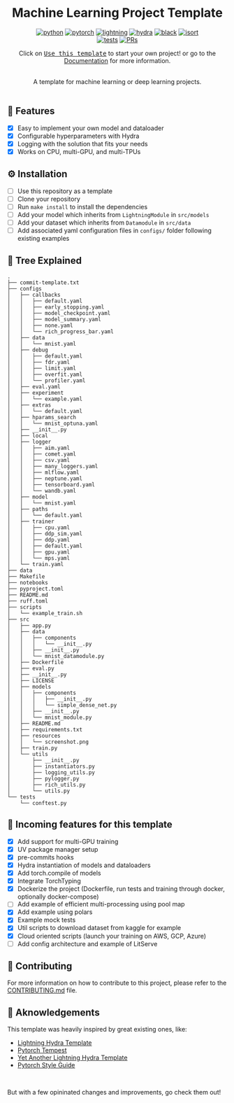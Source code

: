 <div align="center">

# Machine Learning Project Template

[![python](https://img.shields.io/badge/-Python_3.8_%7C_3.9_%7C_3.10-blue?logo=python&logoColor=white)](https://github.com/pre-commit/pre-commit)
[![pytorch](https://img.shields.io/badge/PyTorch_2.0+-ee4c2c?logo=pytorch&logoColor=white)](https://pytorch.org/get-started/locally/)
[![lightning](https://img.shields.io/badge/-Lightning_2.0+-792ee5?logo=pytorchlightning&logoColor=white)](https://pytorchlightning.ai/)
[![hydra](https://img.shields.io/badge/Config-Hydra_1.3-89b8cd)](https://hydra.cc/)
[![black](https://img.shields.io/badge/Code%20Style-Black-black.svg?labelColor=gray)](https://black.readthedocs.io/en/stable/)
[![isort](https://img.shields.io/badge/%20imports-isort-%231674b1?style=flat&labelColor=ef8336)](https://pycqa.github.io/isort/) <br>
[![tests](https://github.com/ashleve/lightning-hydra-template/actions/workflows/test.yml/badge.svg)](https://github.com/ashleve/lightning-hydra-template/actions/workflows/test.yml)
[![PRs](https://img.shields.io/badge/PRs-welcome-brightgreen.svg)](https://github.com/ashleve/lightning-hydra-template/pulls)

Click on [<kbd>Use this template</kbd>](https://github.com/rayanramoul/ml-project-template/generate) to start your own project! or go to the [Documentation](https://rayanramoul.github.io/ml-project-template/) for more information.

<br>
A template for machine learning or deep learning projects.
</div>

<br>

## 🧠 Features

- [x] Easy to implement your own model and dataloader
- [x] Configurable hyperparameters with Hydra
- [x] Logging with the solution that fits your needs
- [x] Works on CPU, multi-GPU, and multi-TPUs

## ⚙️ Installation

- [ ] Use this repository as a template
- [ ] Clone your repository
- [ ] Run `make install` to install the dependencies
- [ ] Add your model which inherits from `LightningModule` in `src/models`
- [ ] Add your dataset which inherits from `Datamodule` in `src/data`
- [ ] Add associated yaml configuration files in `configs/` folder following existing examples

## 🌳 Tree Explained

```
.
├── commit-template.txt
├── configs
│   ├── callbacks
│   │   ├── default.yaml
│   │   ├── early_stopping.yaml
│   │   ├── model_checkpoint.yaml
│   │   ├── model_summary.yaml
│   │   ├── none.yaml
│   │   └── rich_progress_bar.yaml
│   ├── data
│   │   └── mnist.yaml
│   ├── debug
│   │   ├── default.yaml
│   │   ├── fdr.yaml
│   │   ├── limit.yaml
│   │   ├── overfit.yaml
│   │   └── profiler.yaml
│   ├── eval.yaml
│   ├── experiment
│   │   └── example.yaml
│   ├── extras
│   │   └── default.yaml
│   ├── hparams_search
│   │   └── mnist_optuna.yaml
│   ├── __init__.py
│   ├── local
│   ├── logger
│   │   ├── aim.yaml
│   │   ├── comet.yaml
│   │   ├── csv.yaml
│   │   ├── many_loggers.yaml
│   │   ├── mlflow.yaml
│   │   ├── neptune.yaml
│   │   ├── tensorboard.yaml
│   │   └── wandb.yaml
│   ├── model
│   │   └── mnist.yaml
│   ├── paths
│   │   └── default.yaml
│   ├── trainer
│   │   ├── cpu.yaml
│   │   ├── ddp_sim.yaml
│   │   ├── ddp.yaml
│   │   ├── default.yaml
│   │   ├── gpu.yaml
│   │   └── mps.yaml
│   └── train.yaml
├── data
├── Makefile
├── notebooks
├── pyproject.toml
├── README.md
├── ruff.toml
├── scripts
│   └── example_train.sh
├── src
│   ├── app.py
│   ├── data
│   │   ├── components
│   │   │   └── __init__.py
│   │   ├── __init__.py
│   │   └── mnist_datamodule.py
│   ├── Dockerfile
│   ├── eval.py
│   ├── __init__.py
│   ├── LICENSE
│   ├── models
│   │   ├── components
│   │   │   ├── __init__.py
│   │   │   └── simple_dense_net.py
│   │   ├── __init__.py
│   │   └── mnist_module.py
│   ├── README.md
│   ├── requirements.txt
│   ├── resources
│   │   └── screenshot.png
│   ├── train.py
│   └── utils
│       ├── __init__.py
│       ├── instantiators.py
│       ├── logging_utils.py
│       ├── pylogger.py
│       ├── rich_utils.py
│       └── utils.py
└── tests
    └── conftest.py

````

## 🔮 Incoming features for this template

- [x] Add support for multi-GPU training
- [x] UV package manager setup
- [x] pre-commits hooks
- [x] Hydra instantiation of models and dataloaders
- [x] Add torch.compile of models
- [x] Integrate TorchTyping
- [x] Dockerize the project (Dockerfile, run tests and training through docker, optionally docker-compose)
- [ ] Add example of efficient multi-processing using pool map
- [x] Add example using polars
- [x] Example mock tests
- [x] Util scripts to download dataset from kaggle for example
- [x] Cloud oriented scripts (launch your training on AWS, GCP, Azure)
- [ ] Add config architecture and example of LitServe

## 🤝 Contributing

For more information on how to contribute to this project, please refer to the [CONTRIBUTING.md](CONTRIBUTING.md) file.

## 🌟 Aknowledgements

This template was heavily inspired by great existing ones, like:

- [Lightning Hydra Template](https://github.com/ashleve/lightning-hydra-template/)
- [Pytorch Tempest](https://github.com/Erlemar/pytorch_tempest)
- [Yet Another Lightning Hydra Template](https://github.com/gorodnitskiy/yet-another-lightning-hydra-template)
- [Pytorch Style Guide](https://github.com/IgorSusmelj/pytorch-styleguide)
<br>

But with a few opininated changes and improvements, go check them out!
